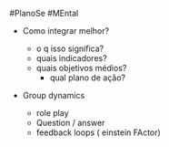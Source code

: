 #PlanoSe #MEntal 

- Como integrar melhor?
	- o q isso significa?
	- quais indicadores?
	- quais objetivos médios?
		- qual plano de ação?


- Group dynamics
	- role play
	- Question / answer
	- feedback loops ( einstein FActor)


